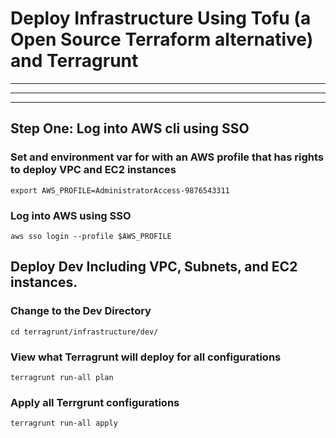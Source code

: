 # Deploy Infrastructure Using Tofu (a Open Source Terraform alternative) and Terragrunt

---
***
---

## Step One: Log into AWS cli using SSO

### Set and environment var for with an AWS profile that has rights to deploy VPC and EC2 instances

`export AWS_PROFILE=AdministratorAccess-9876543311`

### Log into AWS using SSO

`aws sso login --profile $AWS_PROFILE`

## Deploy Dev Including VPC, Subnets, and EC2 instances.

### Change to the Dev Directory

`cd terragrunt/infrastructure/dev/`

### View what Terragrunt will deploy for all configurations

`terragrunt run-all plan`

### Apply all Terrgrunt configurations

`terragrunt run-all apply`
